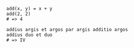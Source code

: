 ```spell
add(x, y) = x + y
add(2, 2)
# => 4
```

```
addius argis et argos par argis additio argos
addius duo et duo
# => IV
```
